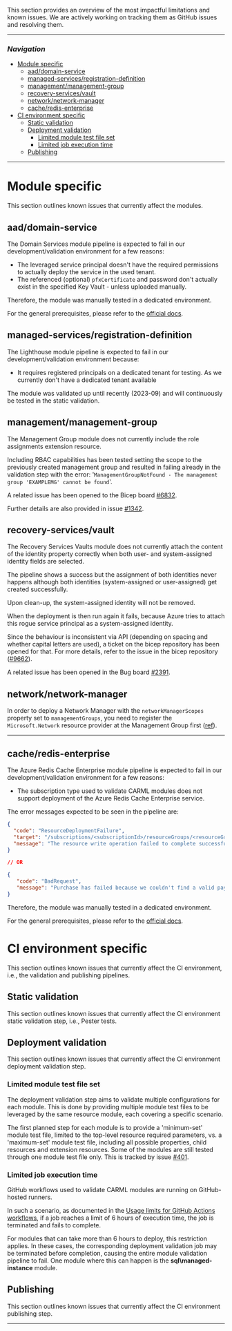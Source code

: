 This section provides an overview of the most impactful limitations and known issues. We are actively working on tracking them as GitHub issues and resolving them.

---

### _Navigation_

- [Module specific](#module-specific)
  - [aad/domain-service](#aaddomain-service)
  - [managed-services/registration-definition](#managed-servicesregistration-definition)
  - [management/management-group](#managementmanagement-group)
  - [recovery-services/vault](#recovery-servicesvault)
  - [network/network-manager](#networknetwork-manager)
  - [cache/redis-enterprise](#cacheredis-enterprise)
- [CI environment specific](#ci-environment-specific)
  - [Static validation](#static-validation)
  - [Deployment validation](#deployment-validation)
    - [Limited module test file set](#limited-module-test-file-set)
    - [Limited job execution time](#limited-job-execution-time)
  - [Publishing](#publishing)

---

# Module specific

This section outlines known issues that currently affect the modules.

## aad/domain-service

The Domain Services module pipeline is expected to fail in our development/validation environment for a few reasons:

- The leveraged service principal doesn't have the required permissions to actually deploy the service in the used tenant.
- The referenced (optional) `pfxCertificate` and password don't actually exist in the specified Key Vault - unless uploaded manually.

Therefore, the module was manually tested in a dedicated environment.

For the general prerequisites, please refer to the [official docs](https://learn.microsoft.com/en-us/azure/active-directory-domain-services/tutorial-create-instance#prerequisites).

## managed-services/registration-definition

The Lighthouse module pipeline is expected to fail in our development/validation environment because:
- It requires registered principals on a dedicated tenant for testing. As we currently don't have a dedicated tenant available

The module was validated up until recently (2023-09) and will continuously be tested in the static validation.

## management/management-group

The Management Group module does not currently include the role assignments extension resource.

Including RBAC capabilities has been tested setting the scope to the previously created management group and resulted in failing already in the validation step with the error: '`ManagementGroupNotFound - The management group 'EXAMPLEMG' cannot be found`'.

A related issue has been opened to the Bicep board [#6832](https://github.com/Azure/bicep/issues/6832).

Further details are also provided in issue [#1342](https://github.com/Azure/ResourceModules/issues/1342).

## recovery-services/vault

The Recovery Services Vaults module does not currently attach the content of the identity property correctly when both user- and system-assigned identity fields are selected.

The pipeline shows a success but the assignment of both identities never happens although both identities (system-assigned or user-assigned) get created successfully.

Upon clean-up, the system-assigned identity will not be removed.

When the deployment is then run again it fails, because Azure tries to attach this rogue service principal as a system-assigned identity.

Since the behaviour is inconsistent via API (depending on spacing and whether capital letters are used), a ticket on the bicep repository has been opened for that. For more details, refer to the issue in the bicep repository ([#9662](https://github.com/Azure/bicep/issues/9662)).

A related issue has been opened in the Bug board [#2391](https://github.com/Azure/ResourceModules/issues/2391).

## network/network-manager

In order to deploy a Network Manager with the `networkManagerScopes` property set to `managementGroups`, you need to register the `Microsoft.Network` resource provider at the Management Group first ([ref](https://learn.microsoft.com/en-us/rest/api/resources/providers/register-at-management-group-scope)).

---

## cache/redis-enterprise

The Azure Redis Cache Enterprise module pipeline is expected to fail in our development/validation environment for a few reasons:

- The subscription type used to validate CARML modules does not support deployment of the Azure Redis Cache Enterprise service.

The error messages expected to be seen in the pipeline are:

```json
{
  "code": "ResourceDeploymentFailure",
  "target": "/subscriptions/<subscriptionId>/resourceGroups/<resourceGroupName>/providers/Microsoft.Cache/redisEnterprise/<resourceName>",
  "message": "The resource write operation failed to complete successfully, because it reached terminal provisioning state 'Failed'."
}

// OR

{
   "code": "BadRequest",
   "message": "Purchase has failed because we couldn't find a valid payment method associated with your Azure subscription. Please use a different Azure subscription or add\\update current payment method for this subscription and retry."
}

```

Therefore, the module was manually tested in a dedicated environment.

For the general prerequisites, please refer to the [official docs](https://learn.microsoft.com/en-us/azure/azure-cache-for-redis/quickstart-create-redis-enterprise).

# CI environment specific

This section outlines known issues that currently affect the CI environment, i.e., the validation and publishing pipelines.

## Static validation

This section outlines known issues that currently affect the CI environment static validation step, i.e., Pester tests.

## Deployment validation

This section outlines known issues that currently affect the CI environment deployment validation step.

### Limited module test file set

The deployment validation step aims to validate multiple configurations for each module. This is done by providing multiple module test files to be leveraged by the same resource module, each covering a specific scenario.

The first planned step for each module is to provide a 'minimum-set' module test file, limited to the top-level resource required parameters, vs. a 'maximum-set' module test file, including all possible properties, child resources and extension resources. Some of the modules are still tested through one module test file only. This is tracked by issue [#401](https://github.com/Azure/ResourceModules/issues/401).

### Limited job execution time

GitHub workflows used to validate CARML modules are running on GitHub-hosted runners.

In such a scenario, as documented in the [Usage limits for GitHub Actions workflows](https://docs.github.com/en/actions/learn-github-actions/usage-limits-billing-and-administration#usage-limits), if a job reaches a limit of 6 hours of execution time, the job is terminated and fails to complete.

For modules that can take more than 6 hours to deploy, this restriction applies. In these cases, the corresponding deployment validation job may be terminated before completion, causing the entire module validation pipeline to fail. One module where this can happen is the **sql\managed-instance** module.

## Publishing

This section outlines known issues that currently affect the CI environment publishing step.

---
